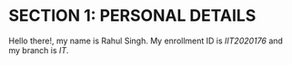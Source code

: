 # SECTION 1: PERSONAL DETAILS
Hello there!, my name is Rahul Singh. My enrollment ID is *IIT2020176* and my branch is *IT*.